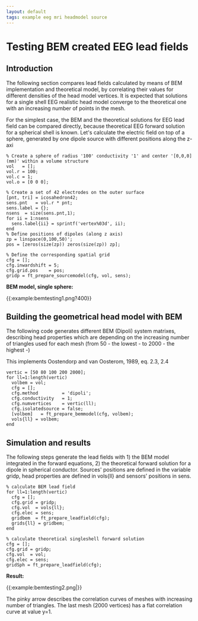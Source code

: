 ```yaml
---
layout: default
tags: example eeg mri headmodel source
---
```



# Testing BEM created EEG lead fields

## Introduction
The following section compares lead fields calculated by means of BEM implementation and theoretical model, by correlating their values for different densities of the head model vertices. It is expected that solutions for a single shell EEG realistic head model converge to the theoretical one with an increasing number of points in the mesh.

For the simplest case, the BEM and the theoretical solutions for EEG lead field can be compared directly, because theoretical EEG forward solution for a spherical shell is known. Let's calculate the electric field on top of a sphere, generated by one dipole source with different positions along the z-axi


	% Create a sphere of radius '100' conductivity '1' and center '[0,0,0] (mm)' within a volume structure 
	vol   = [];
	vol.r = 100;
	vol.c = 1;
	vol.o = [0 0 0];
	
	% Create a set of 42 electrodes on the outer surface
	[pnt, tri] = icosahedron42; 
	sens.pnt   = vol.r * pnt;
	sens.label = {};
	nsens  = size(sens.pnt,1);
	for ii = 1:nsens
	  sens.label{ii} = sprintf('vertex%03d', ii);
	end
	% Define positions of dipoles (along z axis)
	zp = linspace(0,100,50)';
	pos = [zeros(size(zp)) zeros(size(zp)) zp];
	
	% Define the corresponding spatial grid 
	cfg = [];
	cfg.inwardshift = 5;
	cfg.grid.pos    = pos;
	gridp = ft_prepare_sourcemodel(cfg, vol, sens);


**BEM model, single sphere:**

{{:example:bemtesting1.png?400}}


## Building the geometrical head model with BEM

The following code generates different BEM (Dipoli) system matrixes, describing head properties which are depending on the increasing number of triangles used for each mesh (from 50 - the lowest - to 2000 - the highest -)

This implements Oostendorp and van Oosterom, 1989, eq. 2.3, 2.4


	
	vertic = [50 80 100 200 2000];
	for ll=1:length(vertic)
	  volbem = vol;
	  cfg = [];
	  cfg.method         = 'dipoli';
	  cfg.conductivity   = 1;
	  cfg.numvertices    = vertic(ll);
	  cfg.isolatedsource = false;
	  [volbem]   = ft_prepare_bemmodel(cfg, volbem);
	  vols{ll} = volbem; 
	end
	
	


## Simulation and results

The following steps generate the lead fields with 1) the BEM model integrated in the forward equations,
2) the theoretical forward solution for a dipole in spherical conductor. Sources' positions are defined in the variable gridp, head properties are defined in vols{ll} and sensors' positions in sens.



	% calculate BEM lead field
	for ll=1:length(vertic)
	  cfg = [];
	  cfg.grid = gridp;
	  cfg.vol  = vols{ll};
	  cfg.elec = sens;
	  gridbem  = ft_prepare_leadfield(cfg);
	  grids{ll} = gridbem;
	end
	  
	% calculate theoretical singleshell forward solution
	cfg = [];
	cfg.grid = gridp;
	cfg.vol  = vol;
	cfg.elec = sens;
	gridSph = ft_prepare_leadfield(cfg);


**Result:**

{{:example:bemtesting2.png|}}

The pinky arrow describes the correlation curves of meshes with increasing number of triangles. The last mesh (2000 vertices) has a flat correlation curve at value y=1.
